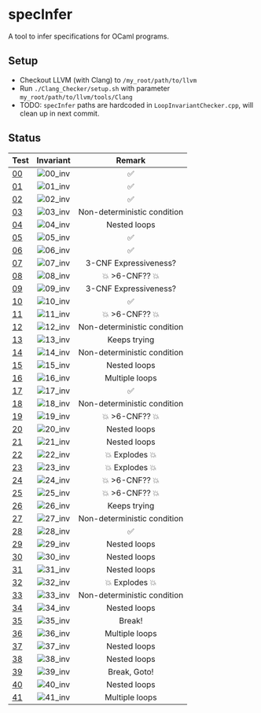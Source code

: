 # specInfer
A tool to infer specifications for OCaml programs.

## Setup
 - Checkout LLVM (with Clang) to `/my_root/path/to/llvm`
 - Run `./Clang_Checker/setup.sh` with parameter `my_root/path/to/llvm/tools/Clang`
 - TODO: `specInfer` paths are hardcoded in `LoopInvariantChecker.cpp`, will clean up in next commit.

## Status

| Test                 | Invariant                                 | Remark                      |
| -------------------- | :---------------------------------------: | :-------------------------: |
| [00](bm_oopsla/00.c) | ![00_inv](http://mathurl.com/oc7ea3o.png) | :white_check_mark:          |
| [01](bm_oopsla/01.c) | ![01_inv](http://mathurl.com/nbdvhs3.png) | :white_check_mark:          |
| [02](bm_oopsla/02.c) | ![02_inv](http://mathurl.com/pa3ut8l.png) | :white_check_mark:          |
| [03](bm_oopsla/03.c) | ![03_inv](http://mathurl.com/py8jd3p.png) | Non-deterministic condition |
| [04](bm_oopsla/04.c) | ![04_inv](http://mathurl.com/py8jd3p.png) | Nested loops                |
| [05](bm_oopsla/05.c) | ![05_inv](http://mathurl.com/o8uuce8.png) | :white_check_mark:          |
| [06](bm_oopsla/06.c) | ![06_inv](http://mathurl.com/oacrffn.png) | :white_check_mark:          |
| [07](bm_oopsla/07.c) | ![07_inv](http://mathurl.com/py8jd3p.png) | 3-CNF Expressiveness?       |
| [08](bm_oopsla/08.c) | ![08_inv](http://mathurl.com/py8jd3p.png) | :boom: >6-CNF?? :boom:      |
| [09](bm_oopsla/09.c) | ![09_inv](http://mathurl.com/py8jd3p.png) | 3-CNF Expressiveness?       |
| [10](bm_oopsla/10.c) | ![10_inv](http://mathurl.com/qhodxgu.png) | :white_check_mark:          |
| [11](bm_oopsla/11.c) | ![11_inv](http://mathurl.com/py8jd3p.png) | :boom: >6-CNF?? :boom:      |
| [12](bm_oopsla/12.c) | ![12_inv](http://mathurl.com/py8jd3p.png) | Non-deterministic condition |
| [13](bm_oopsla/13.c) | ![13_inv](http://mathurl.com/py8jd3p.png) | Keeps trying                |
| [14](bm_oopsla/14.c) | ![14_inv](http://mathurl.com/py8jd3p.png) | Non-deterministic condition |
| [15](bm_oopsla/15.c) | ![15_inv](http://mathurl.com/py8jd3p.png) | Nested loops                |
| [16](bm_oopsla/16.c) | ![16_inv](http://mathurl.com/py8jd3p.png) | Multiple loops              |
| [17](bm_oopsla/17.c) | ![17_inv](http://mathurl.com/ojo9lk9.png) | :white_check_mark:          |
| [18](bm_oopsla/18.c) | ![18_inv](http://mathurl.com/py8jd3p.png) | Non-deterministic condition |
| [19](bm_oopsla/19.c) | ![19_inv](http://mathurl.com/py8jd3p.png) | :boom: >6-CNF?? :boom:      |
| [20](bm_oopsla/20.c) | ![20_inv](http://mathurl.com/py8jd3p.png) | Nested loops                |
| [21](bm_oopsla/21.c) | ![21_inv](http://mathurl.com/py8jd3p.png) | Nested loops                |
| [22](bm_oopsla/22.c) | ![22_inv](http://mathurl.com/py8jd3p.png) | :boom: Explodes :boom:      |
| [23](bm_oopsla/23.c) | ![23_inv](http://mathurl.com/py8jd3p.png) | :boom: Explodes :boom:      |
| [24](bm_oopsla/24.c) | ![24_inv](http://mathurl.com/py8jd3p.png) | :boom: >6-CNF?? :boom:      |
| [25](bm_oopsla/25.c) | ![25_inv](http://mathurl.com/py8jd3p.png) | :boom: >6-CNF?? :boom:      |
| [26](bm_oopsla/26.c) | ![26_inv](http://mathurl.com/py8jd3p.png) | Keeps trying                |
| [27](bm_oopsla/27.c) | ![27_inv](http://mathurl.com/py8jd3p.png) | Non-deterministic condition |
| [28](bm_oopsla/28.c) | ![28_inv](http://mathurl.com/pjbgymx.png) | :white_check_mark:          |
| [29](bm_oopsla/29.c) | ![29_inv](http://mathurl.com/py8jd3p.png) | Nested loops                |
| [30](bm_oopsla/30.c) | ![30_inv](http://mathurl.com/py8jd3p.png) | Nested loops                |
| [31](bm_oopsla/31.c) | ![31_inv](http://mathurl.com/py8jd3p.png) | Nested loops                |
| [32](bm_oopsla/32.c) | ![32_inv](http://mathurl.com/py8jd3p.png) | :boom: Explodes :boom:      |
| [33](bm_oopsla/33.c) | ![33_inv](http://mathurl.com/py8jd3p.png) | Non-deterministic condition |
| [34](bm_oopsla/34.c) | ![34_inv](http://mathurl.com/py8jd3p.png) | Nested loops                |
| [35](bm_oopsla/35.c) | ![35_inv](http://mathurl.com/py8jd3p.png) | Break!                      |
| [36](bm_oopsla/36.c) | ![36_inv](http://mathurl.com/py8jd3p.png) | Multiple loops              |
| [37](bm_oopsla/37.c) | ![37_inv](http://mathurl.com/py8jd3p.png) | Nested loops                |
| [38](bm_oopsla/38.c) | ![38_inv](http://mathurl.com/py8jd3p.png) | Nested loops                |
| [39](bm_oopsla/39.c) | ![39_inv](http://mathurl.com/py8jd3p.png) | Break, Goto!                |
| [40](bm_oopsla/40.c) | ![40_inv](http://mathurl.com/py8jd3p.png) | Nested loops                |
| [41](bm_oopsla/41.c) | ![41_inv](http://mathurl.com/py8jd3p.png) | Multiple loops              |
